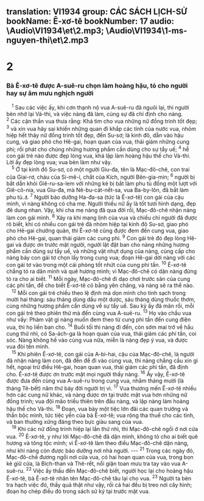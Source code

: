 translation: VI1934
group: CÁC SÁCH LỊCH-SỬ
bookName: Ê-xơ-tê 
bookNumber: 17
audio: \Audio\VI1934\et\2.mp3; \Audio\VI1934\1-ms-nguyen-thi\et\2.mp3
-------

<div class="title"><h1>2</h1><h3>Bà Ê-xơ-tê được A-suê-ru chọn làm hoàng hậu, tỏ cho người hay sự âm mưu nghịch người</h3></div>
<span class="verse et_2_1"> <sup>1</sup> Sau các việc ấy, khi cơn thạnh nộ vua A-suê-ru đã nguôi lại, thì người bèn nhớ lại Vả-thi, và việc nàng đã làm, cùng sự đã chỉ định cho nàng. </span>
<span class="verse et_2_2"><sup>2</sup> Các cận thần vua thưa rằng: Khá tìm cho vua những nữ đồng trinh tốt đẹp; </span>
<span class="verse et_2_3"><sup>3</sup> và xin vua hãy sai khiến những quan đi khắp các tỉnh của nước vua, nhóm hiệp hết thảy nữ đồng trinh tốt đẹp, đến Su-sơ; là kinh đô, dẫn vào hậu cung, và giao phó cho Hê-gai, hoạn quan của vua, thái giám những cung phi; rồi phát cho chúng những hương phẩm cần dùng cho sự tẩy uế; </span>
<span class="verse et_2_4"><sup>4</sup> hễ con gái trẻ nào được đẹp lòng vua, khá lập làm hoàng hậu thế cho Vả-thi. Lời ấy đẹp lòng vua; vua bèn làm như vậy. <br/></span>
<span class="verse et_2_5"> <sup>5</sup> Ở tại kinh đô Su-sơ, có một người Giu-đa, tên là Mạc-đô-chê, con trai của Giai-rơ, cháu của Si-mê-i, chắt của Kích, người Bên-gia-min; </span>
<span class="verse et_2_6"><sup>6</sup> người bị bắt dẫn khỏi Giê-ru-sa-lem với những kẻ bị bắt làm phu tù đồng một lượt với Giê-cô-nia, vua Giu-đa, mà Nê-bu-cát-nết-sa, vua Ba-by-lôn, đã bắt làm phu tù.<a data-toggle="tooltip" data-placement="bottom" title="2Vua 24:10-16; 2Su 36:10">⚓</a></span>
<span class="verse et_2_7"><sup>7</sup> Người bảo dưỡng Ha-đa-sa (tức là Ê-xơ-tê) con gái của cậu mình, vì nàng không có cha mẹ. Người thiếu nữ ấy là tốt tươi hình dạng, đẹp đẽ dung nhan. Vậy, khi cha mẹ nàng đã qua đời rồi, Mạc-đô-chê nhận nàng làm con gái mình. </span>
<span class="verse et_2_8"><sup>8</sup> Xảy ra khi mạng lịnh của vua và chiếu chỉ người đã được rõ biết, khi có nhiều con gái trẻ đã nhóm hiệp tại kinh đô Su-sơ, giao phó cho Hê-gai chưởng quản, thì Ê-xơ-tê cũng được đem đến cung vua, giao phó cho Hê-gai, quan thái giám các cung phi. </span>
<span class="verse et_2_9"><sup>9</sup> Con gái trẻ đó đẹp lòng Hê-gai và được ơn trước mặt người, người lật đật ban cho nàng những hương phẩm cần dùng sự tẩy uế, và những vật nhựt dụng của nàng, cùng cấp cho nàng bảy con gái tơ chọn lấy trong cung vua; đoạn Hê-gai dời nàng với các con gái tơ vào trong một cái phòng tốt nhứt của cung phi tần. </span>
<span class="verse et_2_10"><sup>10</sup> Ê-xơ-tê chẳng tỏ ra dân mình và quê hương mình; vì Mạc-đô-chê có dặn nàng đừng tỏ ra cho ai biết. </span>
<span class="verse et_2_11"><sup>11</sup> Mỗi ngày, Mạc-đô-chê đi dạo chơi trước sân của cung các phi tần, để cho biết Ê-xơ-tê có bằng yên chăng, và nàng sẽ ra thể nào. <br/></span>
<span class="verse et_2_12"> <sup>12</sup> Mỗi con gái trẻ chiếu theo lệ định mà dọn mình cho tinh sạch trong mười hai tháng: sáu tháng dùng dầu một dược, sáu tháng dùng thuốc thơm, cùng những hương phẩm cần dùng về sự tẩy uế. Sau kỳ ấy đã mãn rồi, mỗi con gái trẻ theo phiên thứ mà đến cùng vua A-suê-ru. </span>
<span class="verse et_2_13"><sup>13</sup> Họ vào chầu vua như vầy: Phàm vật gì nàng muốn đem theo từ cung phi tần đến cung điện vua, thì họ liền ban cho. </span>
<span class="verse et_2_14"><sup>14</sup> Buổi tối thì nàng đi đến, còn sớm mai trở về hầu cung thứ nhì, có Sa-ách-ga là hoạn quan của vua, thái giám các phi tần, coi sóc. Nàng không hề vào cùng vua nữa, miễn là nàng đẹp ý vua, và được vua đòi tên mình. <br/></span>
<span class="verse et_2_15"> <sup>15</sup> Khi phiên Ê-xơ-tê, con gái của A-bi-hai, cậu của Mạc-đô-chê, là người đã nhận nàng làm con, đã đến để đi vào cùng vua, thì nàng chẳng cầu xin gì hết, ngoại trừ điều Hê-gai, hoạn quan vua, thái giám các phi tần, đã định cho. Ê-xơ-tê được ơn trước mặt mọi người thấy nàng. </span>
<span class="verse et_2_16"><sup>16</sup> Ấy vậy, Ê-xơ-tê được đưa đến cùng vua A-suê-ru trong cung vua, nhằm tháng mười (là tháng Tê-bết) năm thứ bảy đời người trị vì. </span>
<span class="verse et_2_17"><sup>17</sup> Vua thương mến Ê-xơ-tê nhiều hơn các cung nữ khác, và nàng được ơn tại trước mặt vua hơn những nữ đồng trinh; vua đội mão triều thiên trên đầu nàng, và lập nàng làm hoàng hậu thế cho Vả-thi. </span>
<span class="verse et_2_18"><sup>18</sup> Đoạn, vua bày một tiệc lớn đãi các quan trưởng và thần bộc mình, tức tiệc yến của bà Ê-xơ-tê; vua rộng tha thuế cho các tỉnh, và ban thưởng xứng đáng theo bực giàu sang của vua. <br/></span>
<span class="verse et_2_19"> <sup>19</sup> Khi các nữ đồng trinh hiệp lại lần thứ nhì, thì Mạc-đô-chê ngồi ở nơi cửa vua. </span>
<span class="verse et_2_20"><sup>20</sup> Ê-xơ-tê, y như lời Mạc-đô-chê đã dặn mình, không tỏ cho ai biết quê hương và tông tộc mình; vì Ê-xơ-tê làm theo điều Mạc-đô-chê dặn nàng, như khi nàng còn được bảo dưỡng nơi nhà người. --- </span>
<span class="verse et_2_21"><sup>21</sup> Trong các ngày đó, Mạc-đô-chê đương ngồi nơi cửa vua, có hai hoạn quan của vua, trong bọn kẻ giữ cửa, là Bích-than và Thê-rết, nổi giận toan mưu tra tay vào vua A-suê-ru. </span>
<span class="verse et_2_22"><sup>22</sup> Việc ấy thấu đến Mạc-đô-chê biết, người học lại cho hoàng hậu Ê-xơ-tê, bà Ê-xơ-tê nhân tên Mạc-đô-chê tâu lại cho vua. </span>
<span class="verse et_2_23"><sup>23</sup> Người ta bèn tra hạch việc đó, thấy quả thật như vậy, rồi cả hai đều bị treo nơi cây hình; đoạn họ chép điều đó trong sách sử ký tại trước mặt vua. <br/></span>
